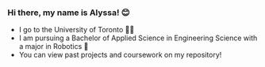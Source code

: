 ### Hi there, my name is Alyssa! 😊

- I go to the University of Toronto 👩🏻‍
- I am pursuing a Bachelor of Applied Science in Engineering Science with a major in Robotics 🔧
- You can view past projects and coursework on my repository!

